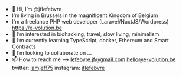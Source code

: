 - 👋 Hi, I’m @jflefebvre
- I'm living in Brussels in the magnificent Kingdom of Belgium
- I'm a freelance PHP web developer (Laravel/NuxtJS/Wordpress) https://e-volution.be
- 👀 I’m interested in biohacking, travel, slow living, minimalism
- 🌱 I’m currently learning TypeScript, docker, Ethereum and Smart Contracts
- 💞️ I’m looking to collaborate on ...
- 📫 How to reach me --> lefebvre.jf@gmail.com hello@e-volution.be twitter: [iamjeff75](https://twitter.com/iamjeff75) instagram: [jflefebvre](https://www.instagram.com/jflefebvre/)

<!---
jflefebvre/jflefebvre is a ✨ special ✨ repository because its `README.md` (this file) appears on your GitHub profile.
You can click the Preview link to take a look at your changes.
--->
